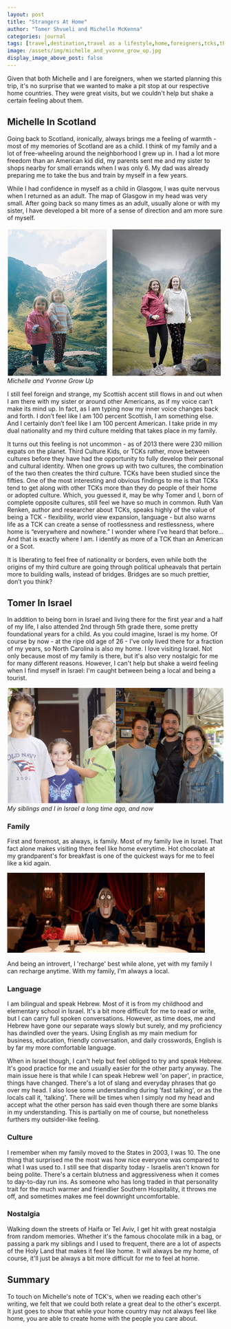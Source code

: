```yaml
---
layout: post
title: "Strangers At Home"
author: "Tomer Shvueli and Michelle McKenna"
categories: journal
tags: [travel,destination,travel as a lifestyle,home,foreigners,tcks,third culture kids]
image: /assets/img/michelle_and_yvonne_grow_up.jpg
display_image_above_post: false
---
```


Given that both Michelle and I are foreigners, when we started planning this trip, it's no surprise that we wanted to make a pit stop at our respective home countries. They were great visits, but we couldn't help but shake a certain feeling about them. 

## Michelle In Scotland

Going back to Scotland, ironically, always brings me a feeling of warmth - most of my memories of Scotland are as a child. I think of my family and a lot of free-wheeling around the neighborhood I grew up in. I had a lot more freedom than an American kid did, my parents sent me and my sister to shops nearby for small errands when I was only 6. My dad was already preparing me to take the bus and train by myself in a few years.   

While I had confidence in myself as a child in Glasgow, I was quite nervous when I returned as an adult. The map of Glasgow in my head was very small. After going back so many times as an adult, usually alone or with my sister, I have developed a bit more of a sense of direction and am more sure of myself.

![Michelle and Yvonne Grow Up](/assets/img/michelle_and_yvonne_grow_up.jpg "Michelle and Yvonne Grow Up")
*Michelle and Yvonne Grow Up*

I still feel foreign and strange, my Scottish accent still flows in and out when I am there with my sister or around other Americans, as if my voice can’t make its mind up. In fact, as I am typing now my inner voice changes back and forth. I don’t feel like I am 100 percent Scottish, I am something else. And I certainly don’t feel like I am 100 percent American. I take pride in my dual nationality and my third culture melding that takes place in my family. 

It turns out this feeling is not uncommon - as of 2013 there were 230 million expats on the planet. Third Culture Kids, or TCKs rather, move between cultures before they have had the opportunity to fully develop their personal and cultural identity. When one grows up with two cultures, the combination of the two then creates the third culture. TCKs have been studied since the fifties. One of the most interesting and obvious findings to me is that TCKs tend to get along with other TCKs more than they do people of their home or adopted culture. Which, you guessed it, may be why Tomer and I, born of complete opposite cultures, still feel we have so much in common. Ruth Van Renken, author and researcher about TCKs, speaks highly of the value of being a TCK - flexibility, world view expansion, language - but also warns life as a TCK can create a sense of rootlessness and restlessness, where home is “everywhere and nowhere.” I wonder where I’ve heard that before...
And that is exactly where I am. I identify as more of a TCK than an American or a Scot.

It is liberating to feel free of nationality or borders, even while both the origins of my third culture are going through political upheavals that pertain more to building walls, instead of bridges. Bridges are so much prettier, don’t you think? 

## Tomer In Israel

In addition to being born in Israel and living there for the first year and a half of my life, I also attended 2nd through 5th grade there, some pretty foundational years for a child. As you could imagine, Israel is my home. Of course by now - at the ripe old age of 26 - I've only lived there for a fraction of my years, so North Carolina is also my home. I love visiting Israel. Not only because most of my family is there, but it's also very nostalgic for me for many different reasons. However, I can't help but shake a weird feeling when I find myself in Israel: I'm caught between being a local and being a tourist. 

![My siblings and I in Israel a long time ago, and now](/assets/img/shvu_siblings_grow_up.jpg "My siblings and I in Israel a long time ago, and now")
*My siblings and I in Israel a long time ago, and now*

### Family

First and foremost, as always, is family. Most of my family live in Israel. That fact alone makes visiting there feel like home everytime. Hot chocolate at my grandparent's for breakfast is one of the quickest ways for me to feel like a kid again. 

![Back to Childhood](/assets/img/ratatouille.gif "Back to Childhood")

And being an introvert, I 'recharge' best while alone, yet with my family I can recharge anytime. With my family, I'm always a local. 

### Language

I am bilingual and speak Hebrew. Most of it is from my childhood and elementary school in Israel. It's a bit more difficult for me to read or write, but I can carry full spoken conversations. However, as time does, me and Hebrew have gone our separate ways slowly but surely, and my proficiency has dwindled over the years. Using English as my main medium for business, education, friendly conversation, and daily crosswords, English is by far my more comfortable language. 

When in Israel though, I can't help but feel obliged to try and speak Hebrew. It's good practice for me and usually easier for the other party anyway. The main issue here is that while I can speak Hebrew well 'on paper', in practice, things have changed. There's a lot of slang and everyday phrases that go over my head. I also lose some understanding during 'fast talking', or as the locals call it, 'talking'. There will be times when I simply nod my head and accept what the other person has said even though there are some blanks in my understanding. This is partially on me of course, but nonetheless furthers my outsider-like feeling. 

### Culture

I remember when my family moved to the States in 2003, I was 10. The one thing that surprised me the most was how nice everyone was compared to what I was used to. I still see that disparity today - Israelis aren't known for being polite. There's a certain blutness and aggressiveness when it comes to day-to-day run ins. As someone who has long traded in that personality trait for the much warmer and friendlier Southern Hospitality, it throws me off, and sometimes makes me feel downright uncomfortable. 

### Nostalgia

Walking down the streets of Haifa or Tel Aviv, I get hit with great nostalgia from random memories. Whether it's the famous chocolate milk in a bag, or passing a park my siblings and I used to frequent, there are a lot of aspects of the Holy Land that makes it feel like home. It will always be my home, of course, it'll just be always a bit more difficult for me to feel at home. 

## Summary

To touch on Michelle's note of TCK's, when we reading each other's writing, we felt that we could both relate a great deal to the other's excerpt. It just goes to show that while your home country may not always feel like home, you are able to create home with the people you care about. 